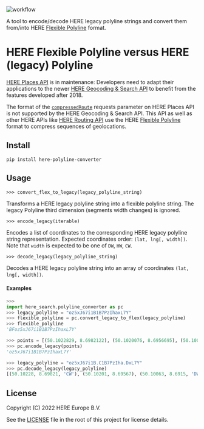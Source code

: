![workflow][b]

A tool to encode/decode HERE legacy polyline strings and convert them from/into HERE [Flexible Polyline][1] format.

# HERE Flexible Polyline versus HERE (legacy) Polyline

[HERE Places API][2] is in maintenance: Developers need to adapt their applications to the newer 
[HERE Geocoding & Search API][3] to benefit from the features developed after 2018. 

The format of the [`compressedRoute`][4] requests parameter on HERE Places API is not supported by the 
HERE Geocoding & Search API. This API as well as other HERE APIs like [HERE Routing API][5] use the HERE [Flexible Polyline][1] 
format to compress sequences of geolocations. 



## Install

```shell
pip install here-polyline-converter
```

## Usage


```
>>> convert_flex_to_legacy(legacy_polyline_string)
```

Transforms a HERE legacy polyline string into a flexible polyline string. The legacy Polyline third dimension (segments width changes) is ignored.

```
>>> encode_legacy(iterable)
```

Encodes a list of coordinates to the corresponding HERE legacy polyline string representation. 
Expected coordinates order: `(lat, lng[, width])`. Note that `width` is expected to be one of `DW`, `HW`, `CW`.


```
>>> decode_legacy(legacy_polyline_string)
```

Decodes a HERE legacy polyline string into an array of coordinates `(lat, lng[, width])`.



#### Examples

```python
>>>
import here_search.polyline_converter as pc
>>> legacy_polyline = "oz5xJ67i1B1B7PzIhaxL7Y"
>>> flexible_polyline = pc.convert_legacy_to_flex(legacy_polyline)
>>> flexible_polyline
'BFoz5xJ67i1B1B7PzIhaxL7Y'

>>> points = [(50.1022829, 8.6982122), (50.1020076, 8.6956695), (50.1006313, 8.6914960), (50.0987800, 8.6875156)]
>>> pc.encode_legacy(points)
'oz5xJ67i1B1B7PzIhaxL7Y'

>>> legacy_polyline = "oz5xJ67i1B.C1B7PzIha.DxL7Y"
>>> pc.decode_legacy(legacy_polyline)
[(50.10228, 8.69821, 'CW'), (50.10201, 8.69567), (50.10063, 8.6915, 'DW'), (50.09878, 8.68752)]
```

## License

Copyright (C) 2022 HERE Europe B.V.

See the [LICENSE](./LICENSE) file in the root of this project for license details.

[1]: https://github.com/heremaps/flexible-polyline
[2]: https://developer.here.com/documentation/places/dev_guide/topics/guide.html
[3]: https://developer.here.com/documentation/geocoding-search-api/dev_guide/index.html
[4]: https://developer.here.com/documentation/places/dev_guide/topics/location-contexts.html#location-contexts__here-polyline-encoding
[5]: https://developer.here.com/documentation/routing-api
[b]: https://github.com/decitre/python-flexpolyline-pbapi/actions/workflows/test.yml/badge.svg